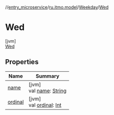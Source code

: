 //[entry_microservice](../../../../index.md)/[ru.itmo.model](../../index.md)/[Weekday](../index.md)/[Wed](index.md)

# Wed

[jvm]\
[Wed](index.md)

## Properties

| Name | Summary |
|---|---|
| [name](../-sun/index.md#-372974862%2FProperties%2F-1216412040) | [jvm]<br>val [name](../-sun/index.md#-372974862%2FProperties%2F-1216412040): [String](https://kotlinlang.org/api/core/kotlin-stdlib/kotlin/-string/index.html) |
| [ordinal](../-sun/index.md#-739389684%2FProperties%2F-1216412040) | [jvm]<br>val [ordinal](../-sun/index.md#-739389684%2FProperties%2F-1216412040): [Int](https://kotlinlang.org/api/core/kotlin-stdlib/kotlin/-int/index.html) |